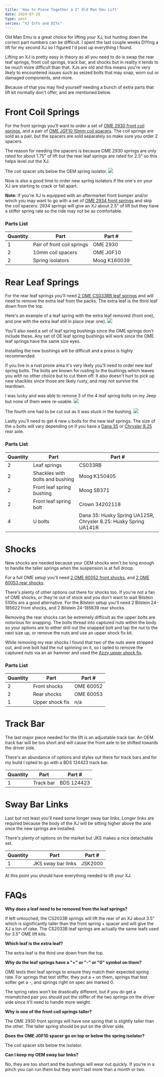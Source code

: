 ```yaml
---
title: 'How to Piece Together a 2" Old Man Emu Lift'
date: 2024-07-28
type: post
series: "XJ Info and DIYs"
---
```


Old Man Emu is a great choice for lifting your XJ, but hunting down the correct part numbers can be difficult. I spent the last couple weeks DIYing a lift for my second XJ so I figured I'd post up everything I found.

Lifting an XJ is pretty easy in theory as all you need to do is swap the rear leaf springs, front coil springs, track bar, and shocks but in reality it tends to be much more difficult than that. XJs are old and this means you're very likely to encountered issues such as seized bolts that may snap, worn out or damaged components, and more.

Because of that you may find yourself needing a bunch of extra parts that lift kit normally don't offer, and are mentioned below.

# Front Coil Springs

For the front springs you'll want to order a set of [OME 2930 front coil springs](https://store.arbusa.com/front-coil-spring-set-2930/), and a pair of [OME JGF10 10mm coil spacers](https://store.arbusa.com/coil-spring-trim-packer-omejgf10/). The coil springs are sold as a pair, but the spacers are sold separately so make sure you order 2 spacers.

The reason for needing the spacers is because OME 2930 springs are only rated for about 1.75" of lift but the rear leaf springs are rated for 2.5" so this helps level out the XJ.

The coil spacer sits below the OEM spring isolator.
![](./images/coil-spacer.jpg)

Now is also a good time to order new spring isolators if the one's on your XJ are starting to crack or fall apart.

**Note:** If you're XJ is equipped with an aftermarket front bumper and/or winch you may want to go with a set of [OME 2934 front springs](https://store.arbusa.com/front-coil-spring-set-2934/) and skip the coil spacers. 2934 springs will give an XJ about 2.5" of lift but they have a stiffer spring rate so the ride may not be as comfortable.

### Parts List

| Quantity | Part                       | Part #       |
| -------- | -------------------------- | ------------ |
| 1        | Pair of front coil springs | OME 2930     |
| 2        | 10mm coil spacers          | OME JGF10    |
| 2        | Spring isolators           | Moog K160039 |

# Rear Leaf Springs

For the rear leaf springs you'll need [2 OME CS033RB leaf springs](https://store.arbusa.com/rear-leaf-spring-cs033rb/) and will need to remove the extra leaf from the packs. The extra leaf is the third leaf down from the top.

Here's an example of a leaf spring with the extra leaf removed (front one), and one with the extra leaf still in place (rear one).
![](./images/extra-leaf.jpg)

You'll also need a set of leaf spring bushings since the OME springs don't include these. Any set of OE leaf spring bushings will work since the OME leaf springs have the same size eyes.

Installing the new bushings will be difficult and a press is highly recommended.

If you live in a rust prone area it's very likely you'll need to order new leaf spring bolts. The bolts are known for rusting to the bushings which leaves you with no other choice but to cut them off. It also doesn't hurt to pick up new shackles since those are likely rusty, and may not survive the teardown.

I was lucky and was able to remove 3 of the 4 leaf spring bolts on my Jeep but none of them were re-usable.
![](./images/leaf-bolts.jpg)

The fourth one had to be cut out as it was stuck in the bushing.
![](./images/cut-up-shackle.jpg)

Lastly you'll need to get 4 new u bolts for the new leaf springs. The size of the u bolts will vary depending on if you have a [Dana 35](https://www.rockauto.com/en/moreinfo.php?pk=1077736&cc=1363384&pt=10353&jsn=899) or [Chrysler 8.25](https://www.rockauto.com/en/moreinfo.php?pk=1077740&cc=1363384&pt=10353&jsn=900) rear axle.

### Parts List

| Quantity | Part                            | Part #                                                           |
| -------- | ------------------------------- | ---------------------------------------------------------------- |
| 2        | Leaf springs                    | CS033RB                                                          |
| 2        | Shackles with bolts and bushing | Moog K150405                                                     |
| 2        | Front leaf spring bushing       | Moog SB371                                                       |
| 2        | Front leaf spring bolt          | Crown 34202118                                                   |
| 4        | U bolts                         | Dana 35: Husky Spring UA125R, Chrysler 8.25: Husky Spring UA141R |

# Shocks

New shocks are needed because your OEM shocks won't be long enough to handle the taller springs when the suspension is at full droop.

For a full OME setup you'll need [2 OME 60052 front shocks](https://store.arbusa.com/front-nitrocharger-sport-shock-60052/), and [2 OME 60053 rear shocks](https://store.arbusa.com/rear-nitrocharger-sport-shock-60053/).

There's plenty of other options out there for shocks too. If you're not a fan of OME shocks, or they're out of stock and you don't want to wait Bilstein 5100s are a good alternative. For the Bilstein setup you'll need 2 Bilstein 24-185622 front shocks, and 2 Bilstein 24-185639 rear shocks.

Removing the rear shocks can be extremely difficult as the upper bolts are notorious for snapping. The bolts thread into captured nuts within the body so your options are to either drill out the snapped bolt and tap the nut to the next size up, or remove the nuts and use an upper shock fix kit.

While removing my rear shocks I found that two of the nuts were stripped out, and one bolt had the nut spinning on it, so I opted to remove the captured nuts via an air hammer and used the [Azzy upper shock fix](https://www.azzysdesignworks.com/shop/p/xj-shock-mount).

### Parts List

| Quantity | Part            | Part #    |
| -------- | --------------- | --------- |
| 2        | Front shocks    | OME 60052 |
| 2        | Rear shocks     | OME 60053 |
| 1        | Upper shock fix | n/a       |

# Track Bar

The last major piece needed for the lift is an adjustable track bar. An OEM track bar will be too short and will cause the front axle to be shifted towards the driver side.

There's an abundance of options and styles out there for track bars and for my build I opted to go with a BDS 124423 track bar.

| Quantity | Part      | Part #     |
| -------- | --------- | ---------- |
| 1        | Track bar | BDS 124423 |

# Sway Bar Links

Last but not least you'll need some longer sway bar links. Longer links are required because the body of the XJ will be sitting higher above the axle once the new springs are installed.

There's plenty of options on the market but JKS makes a nice detachable set.

| Quantity | Part               | Part #  |
| -------- | ------------------ | ------- |
| 1        | JKS sway bar links | JSK2000 |

At this point you should have everything needed to lift your XJ.

# FAQs

**Why does a leaf need to be removed from the leaf springs?**

If left untouched, the CS2033B springs will lift the rear of an XJ about 3.5" which is significantly taller than the front spring + spacer and will give the XJ a ton of rake. The CS2033B leaf springs are actually the same leafs used for 3.5" OME lift kits.

**Which leaf is the extra leaf?**

The extra leaf is the third one down from the top.

**Why do the leaf springs have a "+" or "-" or "0" symbol on them?**

OME tests their leaf springs to ensure they match their expected spring rate. For springs that test stiffer, they put a + on them, springs that test softer get a -, and springs right on spec are marked 0.

The spring rates won't be drastically different, but if you do get a mismatched pair you should put the stiffer of the two springs on the driver side since it'll need to handle more weight.

**Why is one of the front coil springs taller?**

The OME 2930 front springs will have one spring that is slightly taller than the other. The taller spring should be put on the driver side.

**Does the OME JGF10 spacer go on top or below the spring isolator?**

The coil spacer sits below the isolator.

**Can I keep my OEM sway bar links?**

No, they are too short and the bushings will wear out quickly. If you're in a pinch you can run them but they won't last more than a month or two.
